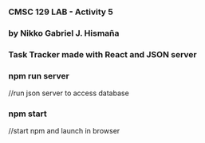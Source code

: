 ### CMSC 129 LAB - Activity 5
### by Nikko Gabriel J. Hismaña
### Task Tracker made with React and JSON server

### npm run server
//run json server to access database


### npm start
//start npm and launch in browser

